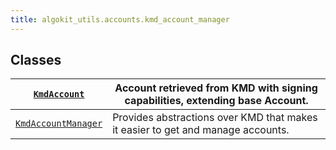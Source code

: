```yaml
---
title: algokit_utils.accounts.kmd_account_manager
---
```


## Classes

| [`KmdAccount`](#algokit_utils.accounts.kmd_account_manager.KmdAccount)               | Account retrieved from KMD with signing capabilities, extending base Account.   |
| ------------------------------------------------------------------------------------ | ------------------------------------------------------------------------------- |
| [`KmdAccountManager`](#algokit_utils.accounts.kmd_account_manager.KmdAccountManager) | Provides abstractions over KMD that makes it easier to get and manage accounts. |
